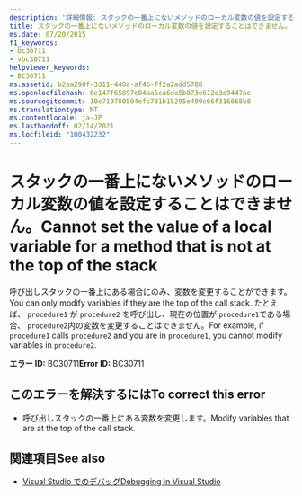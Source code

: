 ```yaml
---
description: '詳細情報: スタックの一番上にないメソッドのローカル変数の値を設定することはできません'
title: スタックの一番上にないメソッドのローカル変数の値を設定することはできません。
ms.date: 07/20/2015
f1_keywords:
- bc30711
- vbc30711
helpviewer_keywords:
- BC30711
ms.assetid: b2aa290f-3311-448a-af46-ff2a2add5788
ms.openlocfilehash: 6e147f65897e04aa5ca6da5b873e612e3a9447ae
ms.sourcegitcommit: 10e719780594efc781b15295e499c66f316068b8
ms.translationtype: MT
ms.contentlocale: ja-JP
ms.lasthandoff: 02/14/2021
ms.locfileid: "100432232"
---
```

# <a name="cannot-set-the-value-of-a-local-variable-for-a-method-that-is-not-at-the-top-of-the-stack"></a><span data-ttu-id="f70de-103">スタックの一番上にないメソッドのローカル変数の値を設定することはできません。</span><span class="sxs-lookup"><span data-stu-id="f70de-103">Cannot set the value of a local variable for a method that is not at the top of the stack</span></span>

<span data-ttu-id="f70de-104">呼び出しスタックの一番上にある場合にのみ、変数を変更することができます。</span><span class="sxs-lookup"><span data-stu-id="f70de-104">You can only modify variables if they are the top of the call stack.</span></span> <span data-ttu-id="f70de-105">たとえば、 `procedure1` が `procedure2` を呼び出し、現在の位置が `procedure1`である場合、 `procedure2`内の変数を変更することはできません。</span><span class="sxs-lookup"><span data-stu-id="f70de-105">For example, if `procedure1` calls `procedure2` and you are in `procedure1`, you cannot modify variables in `procedure2`.</span></span>  
  
 <span data-ttu-id="f70de-106">**エラー ID:** BC30711</span><span class="sxs-lookup"><span data-stu-id="f70de-106">**Error ID:** BC30711</span></span>  
  
## <a name="to-correct-this-error"></a><span data-ttu-id="f70de-107">このエラーを解決するには</span><span class="sxs-lookup"><span data-stu-id="f70de-107">To correct this error</span></span>  
  
- <span data-ttu-id="f70de-108">呼び出しスタックの一番上にある変数を変更します。</span><span class="sxs-lookup"><span data-stu-id="f70de-108">Modify variables that are at the top of the call stack.</span></span>  
  
## <a name="see-also"></a><span data-ttu-id="f70de-109">関連項目</span><span class="sxs-lookup"><span data-stu-id="f70de-109">See also</span></span>

- [<span data-ttu-id="f70de-110">Visual Studio でのデバッグ</span><span class="sxs-lookup"><span data-stu-id="f70de-110">Debugging in Visual Studio</span></span>](/visualstudio/debugger/debugger-feature-tour)
